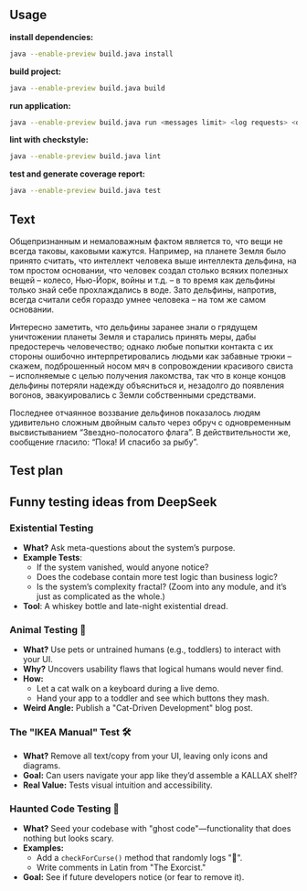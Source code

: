 ## Usage

**install dependencies:**
```bash
java --enable-preview build.java install
```

**build project:**
```bash
java --enable-preview build.java build
```

**run application:**
```bash
java --enable-preview build.java run <messages limit> <log requests> <openai api token>
```

**lint with checkstyle:**
```bash
java --enable-preview build.java lint
```

**test and generate coverage report:**
```bash
java --enable-preview build.java test
```

## Text

Общепризнанным и немаловажным фактом является то, что вещи не всегда таковы, каковыми кажутся. Например, на планете Земля было принято считать, что интеллект человека выше интеллекта дельфина, на том простом основании, что человек создал столько всяких полезных вещей – колесо, Нью-Йорк, войны и т.д. – в то время как дельфины только знай себе прохлаждались в воде. Зато дельфины, напротив, всегда считали себя гораздо умнее человека – на том же самом основании.

Интересно заметить, что дельфины заранее знали о грядущем уничтожении планеты Земля и старались принять меры, дабы предостеречь человечество; однако любые попытки контакта с их стороны ошибочно интерпретировались людьми как забавные трюки – скажем, подброшенный носом мяч в сопровождении красивого свиста – исполняемые с целью получения лакомства, так что в конце концов дельфины потеряли надежду объясниться и, незадолго до появления вогонов, эвакуировались с Земли собственными средствами.

Последнее отчаянное воззвание дельфинов показалось людям удивительно сложным двойным сальто через обруч с одновременным высвистыванием “Звездно-полосатого флага”. В действительности же, сообщение гласило: “Пока! И спасибо за рыбу”.

## Test plan

## Funny testing ideas from DeepSeek

### **Existential Testing**  
   - **What?** Ask meta-questions about the system’s purpose.  
   - **Example Tests**:  
     - If the system vanished, would anyone notice?  
     - Does the codebase contain more test logic than business logic?  
     - Is the system’s complexity fractal? (Zoom into any module, and it’s just as complicated as the whole.)  
   - **Tool**: A whiskey bottle and late-night existential dread.  

### **Animal Testing** 🐾  
   - **What?** Use pets or untrained humans (e.g., toddlers) to interact with your UI.  
   - **Why?** Uncovers usability flaws that logical humans would never find.  
   - **How:**  
     - Let a cat walk on a keyboard during a live demo.  
     - Hand your app to a toddler and see which buttons they mash.  
   - **Weird Angle:** Publish a "Cat-Driven Development" blog post.  

### **The "IKEA Manual" Test** 🛠️  
   - **What?** Remove all text/copy from your UI, leaving only icons and diagrams.  
   - **Goal:** Can users navigate your app like they’d assemble a KALLAX shelf?  
   - **Real Value:** Tests visual intuition and accessibility.  

### **Haunted Code Testing** 👻  
   - **What?** Seed your codebase with "ghost code"—functionality that does nothing but looks scary.  
   - **Examples:**  
     - Add a `checkForCurse()` method that randomly logs "🔮".  
     - Write comments in Latin from "The Exorcist."  
   - **Goal:** See if future developers notice (or fear to remove it).  
